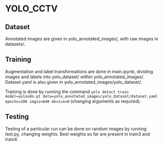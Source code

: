 # YOLO_CCTV

## Dataset

Annotated images are given in yolo_annotated_images/, with raw images in datasets/.

## Training

Augmentation and label transformations are done in main.ipynb, dividing images and labels into yolo_dataset/ within yolo_annotated_images/. Dataset.yaml is also given in yolo_annotated_images/yolo_dataset/.

Training is done by running the command `yolo detect train model=yolov8n.pt data=yolo_annotated_images/yolo_dataset/dataset.yaml epochs=200 imgsz=640 device=0` (changing arguments as required).

## Testing

Testing of a particular run can be done on random images by running test.py, changing weights. Best weights so far are present in train3 and train4. 
